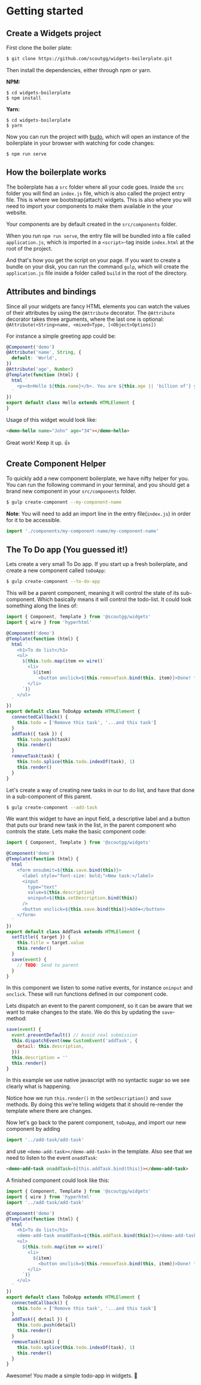 # Getting started

## Create a Widgets project
First clone the boiler plate:
```bash
$ git clone https://github.com/scoutgg/widgets-boilerplate.git
```
Then install the dependencies, either through npm or yarn.

**NPM:**

```
$ cd widgets-boilerplate
$ npm install
```

**Yarn:**
```
$ cd widgets-boilerplate
$ yarn
```

Now you can run the project with [budo](https://www.npmjs.com/package/budo), which will open an instance of the boilerplate in your browser with watching for code changes:
```
$ npm run serve
```

## How the boilerplate works

The boilerplate has a `src` folder where all your code goes.
Inside the `src` folder you will find an `index.js` file, which is also called
the project entry file. This is where we bootstrap(attach) widgets. This is also
where you will need to import your components to make them available in the your
website.

Your components are by default created in the `src/components` folder.

When you run `npm run serve`, the entry file will be bundled into a file
called `application.js`, which is imported in a `<script>`-tag inside `index.html`
at the root of the project.

And that's how you get the script on your page. If you want to create a bundle
on your disk, you can run the command `gulp`, which will create the `application.js`
file inside a folder called `build` in the root of the directory.

## Attributes and bindings

Since all your widgets are fancy HTML elements you can watch the values of their
attributes by using the `@Attribute` decorator. The `@Attribute` decorator takes
three arguments, where the last one is optional: `@Attribute(<String>name, <mixed>Type, [<Object>Options])`

For instance a simple greeting app could be:
```js
@Component('demo')
@Attribute('name', String, {
  default: 'World',
})
@Attribute('age', Number)
@Template(function (html) {
  html `
    <p><b>Hello ${this.name}</b>. You are ${this.age || 'billion of'} years old.</p>
  `
})
export default class Hello extends HTMLElement {
}
```

Usage of this widget would look like:
```html
<demo-hello name="John" age="34"></demo-hello>
```

Great work! Keep it up. 👍

## Create Component Helper
To quickly add a new component boilerplate, we have nifty helper for you. You
can run the following command in your terminal, and you should get a brand new
component in your `src/components` folder.
```bash
$ gulp create-component --my-component-name
```

**Note**: You will need to add an import line in the entry file(`index.js`)
in order for it to be accessible.
```js
import './components/my-component-name/my-component-name'
```

## The To Do app (You guessed it!)

Lets create a very small To Do app. If you start up a fresh boilerplate, and
create a new component called `toDoApp`:

```bash
$ gulp create-component --to-do-app
```

This will be a parent component, meaning it will control the state of its
sub-component. Which basically means it will control the todo-list. It could
look something along the lines of:

```js
import { Component, Template } from '@scoutgg/widgets'
import { wire } from 'hyperhtml'

@Component('demo')
@Template(function (html) {
  html `
    <h1>To do list</h1>
    <ul>
      ${this.todo.map(item => wire()`
        <li>
          ${item}
            <button onclick=${this.removeTask.bind(this, item)}>Done! 👌</button>
        </li>
      `)}
    </ul>
  `
})
export default class ToDoApp extends HTMLElement {
  connectedCallback() {
    this.todo = ['Remove this task', '...and this task']
  }
  addTask({ task }) {
    this.todo.push(task)
    this.render()
  }
  removeTask(task) {
    this.todo.splice(this.todo.indexOf(task), 1)
    this.render()
  }
}
```

Let's create a way of creating new tasks in our to do list, and have that done
in a sub-component of this parent.

```bash
$ gulp create-component --add-task
```

We want this widget to have an input field, a descriptive label and a button
that puts our brand new task in the list, in the parent component who controls
the state. Lets make the basic component code:

```js
import { Component, Template } from '@scoutgg/widgets'

@Component('demo')
@Template(function (html) {
  html `
    <form onsubmit=${this.save.bind(this)}>
      <label style="font-size: bold;">New task:</label>
      <input
        type="text"
        value=${this.description}
        oninput=${this.setDescription.bind(this)}
      />
      <button onclick=${this.save.bind(this)}>Add➕</button>
    </form>
  `
})
export default class AddTask extends HTMLElement {
  setTitle({ target }) {
    this.title = target.value
    this.render()
  }
  save(event) {
    // TODO: Send to parent
  }
}
```

In this component we listen to some native events, for instance `oninput` and
`onclick`. These will run functions defined in our component code.

Lets dispatch an event to the parent component, so it can be aware that we
want to make changes to the state. We do this by updating the `save`-method:

```js
save(event) {
  event.preventDefault() // Avoid real submission
  this.dispatchEvent(new CustomEvent('addTask', {
    detail: this.description,
  }))
  this.description = ''
  this.render()
}
```

In this example we use native javascript with no syntactic sugar so we see
clearly what is happening.

Notice how we run `this.render()` in the `setDescription()` and `save` methods.
By doing this we're telling widgets that it should re-render the template where
there are changes.

Now let's go back to the parent component, `toDoApp`, and import our new component
by adding

```js
import '../add-task/add-task'
```

and use `<demo-add-task></demo-add-task>` in the template. Also see that we need
to listen to the event `onaddTask`:

```html
<demo-add-task onaddTask=${this.addTask.bind(this)}></demo-add-task>
```

 A finished component could look like this:

```js
import { Component, Template } from '@scoutgg/widgets'
import { wire } from 'hyperhtml'
import '../add-task/add-task'

@Component('demo')
@Template(function (html) {
  html `
    <h1>To do list</h1>
    <demo-add-task onaddTask=${this.addTask.bind(this)}></demo-add-task>
    <ul>
      ${this.todo.map(item => wire()`
        <li>
          ${item}
            <button onclick=${this.removeTask.bind(this, item)}>Done! 👌</button>
        </li>
      `)}
    </ul>
  `
})
export default class ToDoApp extends HTMLElement {
  connectedCallback() {
    this.todo = ['Remove this task', '...and this task']
  }
  addTask({ detail }) {
    this.todo.push(detail)
    this.render()
  }
  removeTask(task) {
    this.todo.splice(this.todo.indexOf(task), 1)
    this.render()
  }
}
```

Awesome! You made a simple todo-app in widgets. 👏
